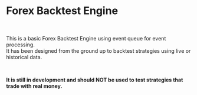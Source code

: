 # Forex Backtest Engine

&nbsp;

This is a basic Forex Backtest Engine using event queue for event processing. <br>
It has been designed from the ground up to backtest strategies using live or historical data. <br>


<br>

<b>It is still in development and should NOT be used to test strategies that trade with real money.</b>